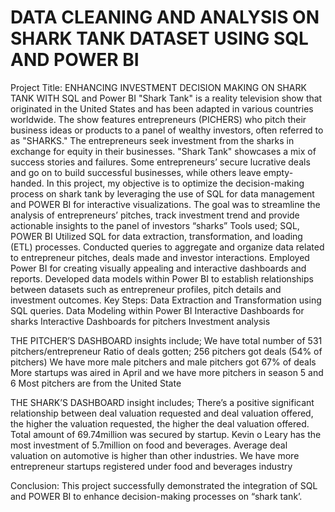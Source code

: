 # DATA CLEANING AND ANALYSIS ON SHARK TANK DATASET USING SQL AND POWER BI
 
Project Title: ENHANCING INVESTMENT DECISION MAKING ON SHARK TANK WITH SQL and Power BI
"Shark Tank" is a reality television show that originated in the United States and has been adapted in various countries worldwide. The show features entrepreneurs (PICHERS) who pitch their business ideas or products to a panel of wealthy investors, often referred to as "SHARKS." The entrepreneurs seek investment from the sharks in exchange for equity in their businesses. "Shark Tank" showcases a mix of success stories and failures. Some entrepreneurs’ secure lucrative deals and go on to build successful businesses, while others leave empty-handed.
In this project, my objective is to optimize the decision-making process on shark tank by leveraging the use of SQL for data management and POWER BI for interactive visualizations.
The goal was to streamline the analysis of entrepreneurs’ pitches, track investment trend and provide actionable insights to the panel of investors “sharks”
Tools used; SQL, POWER BI
Utilized SQL for data extraction, transformation, and loading (ETL) processes.
Conducted queries to aggregate and organize data related to entrepreneur pitches, deals made and investor interactions.
Employed Power BI for creating visually appealing and interactive dashboards and reports.
Developed data models within Power BI to establish relationships between datasets such as entrepreneur profiles, pitch details and investment outcomes.
Key Steps:
Data Extraction and Transformation using SQL queries.
Data Modeling within Power BI
Interactive Dashboards for sharks
Interactive Dashboards for pitchers
Investment analysis

THE PITCHER’S DASHBOARD insights include;
We have total number of 531 pitchers/entrepreneur 
Ratio of deals gotten; 256 pitchers got deals (54% of pitchers)
We have more male pitchers and male pitchers got 67% of deals 
More startups was aired in April and we have more pitchers in season 5 and 6 
Most pitchers are from the United State

THE SHARK’S DASHBOARD insight includes;
There’s a positive significant relationship between deal valuation requested and deal valuation offered, the higher the valuation requested, the higher the deal valuation offered.
Total amount of 69.74million was secured by startup.
Kevin o Leary has the most investment of 5.7million on food and beverages.
Average deal valuation on automotive is higher than other industries.
We have more entrepreneur startups registered under food and beverages industry 

Conclusion:
This project successfully demonstrated the integration of SQL and POWER BI to enhance decision-making processes on “shark tank’.
